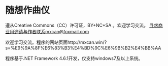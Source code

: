 # 随想作曲仪
遵从Creative Commons（CC）许可证，BY+NC+SA 。欢迎学习交流。 寻求商业用途请与作者联系mxcan@foxmail.com


欢迎学习交流。程序的网站页面http://mxcan.win/?s=%E9%9A%8F%E6%83%B3%E4%BD%9C%E6%9B%B2%E4%BB%AA

程序基于.NET Framework 4.6.1开发，仅支持windows7及以上系统。
